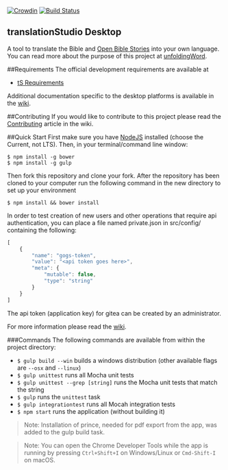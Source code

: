 [![Crowdin](https://d322cqt584bo4o.cloudfront.net/translation-studio/localized.png)](https://crowdin.com/project/translation-studio)
[![Build Status](https://travis-ci.org/unfoldingWord-dev/ts-desktop.svg?branch=develop)](https://travis-ci.org/unfoldingWord-dev/ts-desktop)

translationStudio Desktop
--

A tool to translate the Bible and [Open Bible Stories](http://distantshores.org/openbiblestories) into your own language. You can read more about the purpose of this project at [unfoldingWord](https://unfoldingword.org/apps/#tS).

##Requirements
The official development requirements are available at
* [tS Requirements](https://github.com/unfoldingWord-dev/ts-requirements)

Additional documentation specific to the desktop platforms is available in the [wiki](https://github.com/unfoldingWord-dev/ts-desktop/wiki).

##Contributing
If you would like to contribute to this project please read the [Contributing](https://github.com/unfoldingWord-dev/ts-desktop/wiki/Contributing) article in the wiki.

##Quick Start
First make sure you have [NodeJS](https://nodejs.org/) installed (choose the Current, not LTS). Then, in your terminal/command line window:

	$ npm install -g bower
	$ npm install -g gulp

Then fork this repository and clone your fork.
After the repository has been cloned to your computer run the following command in the new directory to set up your environment

    $ npm install && bower install

In order to test creation of new users and other operations that require api authentication, you can place a file named private.json in src/config/ containing the following:

```javascript
[
    {
        "name": "gogs-token",
        "value": "<api token goes here>",
        "meta": {
            "mutable": false,
            "type": "string"
        }
    }
]
```
The api token (application key) for gitea can be created by an administrator.

For more information please read the [wiki](https://github.com/unfoldingWord-dev/ts-desktop/wiki).

###Commands
The following commands are available from within the project directory:

* `$ gulp build --win` builds a windows distribution (other available flags are `--osx` and `--linux`)
* `$ gulp unittest` runs all Mocha unit tests
* `$ gulp unittest --grep [string]` runs the Mocha unit tests that match the string
* `$ gulp` runs the `unittest` task
* `$ gulp integrationtest` runs all Mocah integration tests
* `$ npm start` runs the application (without building it)

> Note: Installation of prince, needed for pdf export from the app, was added to the gulp build task.

> Note: You can open the Chrome Developer Tools while the app is running by pressing `Ctrl+Shift+I` on Windows/Linux or `Cmd-Shift-I` on macOS.
